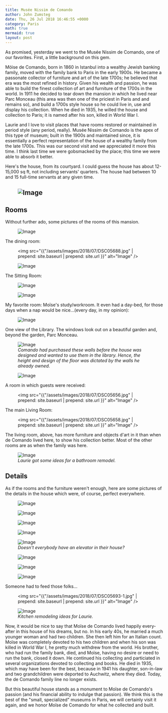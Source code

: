 ```yaml
---
title: Musée Nissim de Comando
author: John Zumsteg
date: Thu, 26 Jul 2018 16:46:55 +0000
category: Paris
math: true
mermaid: true
layout: post
---
```

As promised, yesterday we went to the Musée Nissim de Comando, one of our favorites. First, a little background on this gem.

Möise de Comando, born in 1860 in Istanbul into a wealthy Jewish banking family, moved with the family bank to Paris in the early 1900s. He became a passonate collector of furniture and art of the late 1700s; he believed that era was the most refined in history. Given his wealth and passion, he was able to build the finest collection of art and furniture of the 1700s in the world. In 1911 he decided to tear down the mansion in which he lived near Parc Monceau (this area was then one of the priciest in Paris and and remains so), and build a 1700s style house so he could live in, use and display his collection. When he died in 1935, he willed the house and collection to Paris; it is named after his son, killed in World War I.

Laurie and I love to visit places that have rooms restored or maintained in period style (any period, really). Musée Nissim de Comando is the apex of this type of museum; built in the 1900s and maintained since, it is essentially a perfect representation of the house of a wealthy family from the late 1700s. This was our second visit and we appreciated it more this time. I think last time we were gobsmacked by the place; this time we were able to absorb it better.

Here's the house, from its courtyard. I could guess the house has about 12-15,000 sq ft, not including servants' quarters. The house had between 10 and 15 full-time servants at any given time.
<h2><figure>
	<img src="{{"/assets/images/2018/07/DSC05701.jpg" | prepend: site.baseurl | prepend: site.url }}" alt="Image" />
	<figcaption></figcaption>
</figure>

</h2>
<h2>Rooms</h2>
Without further ado, some pictures of the rooms of this mansion.

<figure>
	<img src="{{"/assets/images/2018/07/DSC05655.jpg" | prepend: site.baseurl | prepend: site.url }}" alt="Image" />
	<figcaption></figcaption>
</figure>



The dining room:<figure>
	<img src="{{"/assets/images/2018/07/DSC05688.jpg" | prepend: site.baseurl | prepend: site.url }}" alt="Image" />
	<figcaption></figcaption>
</figure>

<figure>
	<img src="{{"/assets/images/2018/07/DSC05683.jpg" | prepend: site.baseurl | prepend: site.url }}" alt="Image" />
	<figcaption></figcaption>
</figure>



The Sitting Room:

<figure>
	<img src="{{"/assets/images/2018/07/DSC05633-1.jpg" | prepend: site.baseurl | prepend: site.url }}" alt="Image" />
	<figcaption></figcaption>
</figure>



<figure>
	<img src="{{"/assets/images/2018/07/DSC05634-1.jpg" | prepend: site.baseurl | prepend: site.url }}" alt="Image" />
	<figcaption></figcaption>
</figure>

My favorite room: Moïse's study/workroom. It even had a day-bed, for those days when a nap would be nice...(every day, in my opinion):

<figure>
	<img src="{{"/assets/images/2018/07/DSC05642-1.jpg" | prepend: site.baseurl | prepend: site.url }}" alt="Image" />
	<figcaption></figcaption>
</figure>



One view of the Library. The windows look out on a beautiful garden and, beyond the garden, Parc Monceau.

<figure>
	<img src="{{"/assets/images/2018/07/DSC05638.jpg" | prepend: site.baseurl | prepend: site.url }}" alt="Image" />
	<figcaption><em>Comando had purchased these walls before the house was designed and wanted to use them in the library. Hence, the height and design of the floor was dictated by the walls he already owned.</em></figcaption>
</figure>



<figure>
	<img src="{{"/assets/images/2018/07/DSC05645.jpg" | prepend: site.baseurl | prepend: site.url }}" alt="Image" />
	<figcaption></figcaption>
</figure>

A room in which guests were received:<figure>
	<img src="{{"/assets/images/2018/07/DSC05656.jpg" | prepend: site.baseurl | prepend: site.url }}" alt="Image" />
	<figcaption></figcaption>
</figure>



The main Living Room:<figure>
	<img src="{{"/assets/images/2018/07/DSC05658.jpg" | prepend: site.baseurl | prepend: site.url }}" alt="Image" />
	<figcaption></figcaption>
</figure>



The living room, above, has more furniture and objects d'art in it than when de Comando lived here, to show his collection better. Most of the other rooms are as when the family was here.

<figure>
	<img src="{{"/assets/images/2018/07/DSC05627.jpg" | prepend: site.baseurl | prepend: site.url }}" alt="Image" />
	<figcaption><em>Laurie got some ideas for a bathroom remodel.</em></figcaption>
</figure>


<h2>Details</h2>
As if the rooms and the furniture weren't enough, here are some pictures of the details in the house which were, of course, perfect everywhere.

<figure>
	<img src="{{"/assets/images/2018/07/DSC05691.jpg" | prepend: site.baseurl | prepend: site.url }}" alt="Image" />
	<figcaption></figcaption>
</figure>



<figure>
	<img src="{{"/assets/images/2018/07/DSC05629.jpg" | prepend: site.baseurl | prepend: site.url }}" alt="Image" />
	<figcaption></figcaption>
</figure>


<figure>
	<img src="{{"/assets/images/2018/07/DSC05630.jpg" | prepend: site.baseurl | prepend: site.url }}" alt="Image" />
	<figcaption></figcaption>
</figure>


<figure>
	<img src="{{"/assets/images/2018/07/DSC05640.jpg" | prepend: site.baseurl | prepend: site.url }}" alt="Image" />
	<figcaption></figcaption>
</figure>



<figure>
	<img src="{{"/assets/images/2018/07/DSC05648.jpg" | prepend: site.baseurl | prepend: site.url }}" alt="Image" />
	<figcaption><em>Doesn't everybody have an elevator in their house?</em></figcaption>
</figure>



<figure>
	<img src="{{"/assets/images/2018/07/DSC05649.jpg" | prepend: site.baseurl | prepend: site.url }}" alt="Image" />
	<figcaption></figcaption>
</figure>

 <figure>
	<img src="{{"/assets/images/2018/07/DSC05650.jpg" | prepend: site.baseurl | prepend: site.url }}" alt="Image" />
	<figcaption></figcaption>
</figure>



<figure>
	<img src="{{"/assets/images/2018/07/DSC05628.jpg" | prepend: site.baseurl | prepend: site.url }}" alt="Image" />
	<figcaption></figcaption>
</figure>



Someone had to feed those folks... <figure>
	<img src="{{"/assets/images/2018/07/DSC05693-1.jpg" | prepend: site.baseurl | prepend: site.url }}" alt="Image" />
	<figcaption></figcaption>
</figure>



<figure>
	<img src="{{"/assets/images/2018/07/DSC05694-1.jpg" | prepend: site.baseurl | prepend: site.url }}" alt="Image" />
	<figcaption><em>Kitchen remodeling ideas for Laurie.</em></figcaption>
</figure>



Now, it would be nice to say that Moïse de Comando lived happily every-after in this house of his dreams, but no. In his early 40s, he married a much younger woman and had two children. She then left him for an Italian count. Moïse was completely devoted to his two children and when his son was killed in World War I, he pretty much withdrew from the world. His brother, who had run the family bank, died, and Moïse, having no desire or need to run the bank, closed it down. He continued his collecting and particiated in several organizations devoted to collecting and books. He died in 1935, which may have been for the best, because in 1941 his daughter, son-in-law and two grandchildren were deported to Auchwitz, where they died. Today, the de Comando family line no longer exists.

But this beautiful house stands as a monument to Moïse de Comando's passion (and his financial ability to indulge that passion). We think this is the best of the "small, specialized" museums in Paris, we will certainly visit it again, and we honor Moïse de Comando for what he collected and built.
